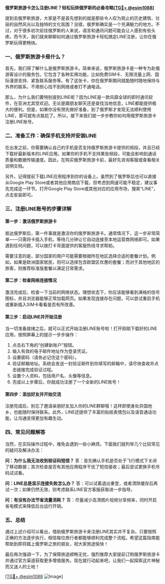 **俄罗斯旅游卡怎么注册LINE？轻松玩转俄罗斯的必备攻略[[TG💪+ @esim1088](https://t.me/s/esim1088)]**

提到去俄罗斯旅游，大家是不是首先想到的就是那些令人叹为观止的历史建筑、壮丽的自然风光以及独特的文化氛围？没错，俄罗斯确实是一个充满魅力的地方。不过，对于很多初次前往俄罗斯的人来说，语言和通讯问题可能会让人感到有些头疼。而今天，我们就来聊聊如何通过俄罗斯旅游卡轻松搞定LINE注册，让你在俄罗斯玩得更畅快。

### 一、俄罗斯旅游卡是什么？

首先，我们得了解什么是俄罗斯旅游卡。简单来说，俄罗斯旅游卡是一种专为赴俄游客设计的服务包，它包含了各种实用功能，比如免费SIM卡、无限流量上网、国际漫游支持、紧急联系服务等。有了这张卡，你在俄罗斯期间就能随时随地保持与外界的联系，不用担心找不到网络或者打不通电话。

那么，为什么我们要特别提到LINE呢？因为LINE是一款风靡全球的即时通讯软件，在亚洲尤其受欢迎。无论是跟朋友聊天还是查找当地信息，LINE都能提供极大的便利。但是，如果你没有预先做好准备，到了俄罗斯才发现无法顺利使用LINE，那可就有点尴尬了。所以，接下来我们就一步步教你如何用俄罗斯旅游卡注册LINE账号。

### 二、准备工作：确保手机支持并安装LINE

在出发之前，你需要确认自己的手机是否支持俄罗斯旅游卡提供的频段，并且已经下载好最新版本的LINE应用。如果你的手机不支持某些频段，可能会影响到通话质量和数据传输速度。因此，在购买俄罗斯旅游卡前，最好先咨询客服或查看相关说明文档。

另外，记得提前下载LINE应用程序到你的设备上。虽然到了俄罗斯后也可以直接从Google Play Store或者其他应用商店下载，但考虑到网速可能不稳定，建议事先完成这一环节。打开Google Play Store或其他对应的应用市场，搜索“LINE”，点击安装即可。

### 三、注册LINE账号的步骤详解

#### 第一步：激活俄罗斯旅游卡

抵达俄罗斯后，第一件事就是激活你的俄罗斯旅游卡。通常情况下，这一步非常简单——只需将卡插入手机，等待几分钟让它自动连接至本地运营商网络即可。如果遇到任何问题，可以拨打卡背面提供的客服热线寻求帮助。

需要注意的是，部分国家的用户可能需要根据所在地区选择合适的套餐计划。例如，如果是欧洲国家居民，则可以选择包含欧盟区优惠的套餐；而对于其他地区的旅客，则推荐标准版套餐以满足日常需求。

#### 第二步：检查网络连接情况

激活完成后，检查一下当前的网络状态。理想状态下，你应该能够看到满格的信号图标，并且浏览器能够正常加载网页。如果发现连接存在问题，可以尝试重启手机或重新插入SIM卡看看是否有所改善。

#### 第三步：启动LINE并开始注册

当一切准备就绪之后，就可以正式开始注册LINE账号啦！打开刚刚下载好的LINE应用，按照屏幕上的提示一步步操作：

1. 点击右下角的“创建新账户”按钮。
2. 输入有效的电子邮件地址作为登录凭证。
3. 设置密码（请务必记住这个密码）。
4. 验证邮箱地址。系统会发送一封验证邮件到你填写的邮箱中，请尽快查收并点击链接完成验证过程。
5. 设置个人资料，包括用户名、头像等信息。
6. 完成以上步骤后，你就成功注册了一个全新的LINE账号！

#### 第四步：添加好友并开始交流

注册完成后，别忘了邀请亲朋好友加入你的LINE群聊哦！这样即使身处异国他乡，也能随时保持联系。此外，LINE还提供了丰富的贴纸表情包以及语音通话功能，让沟通变得更加有趣生动。

### 四、常见问题解答

当然，在实际操作过程中，难免会遇到一些小麻烦。下面我们就列举几个比较常见的疑问及解决办法：

**问：为什么我无法收到验证码短信？**
答：首先确认手机是否处于飞行模式下关闭了移动数据；其次检查是否有其他应用程序干扰了短信接收；最后尝试更换手机号码试试看。

**问：LINE总是显示连接失败怎么办？**
答：可以试着退出重登，或者清除缓存后再试一次；如果仍然无效，则考虑联系LINE官方客服获取进一步指导。

**问：有没有办法节省流量消耗？**
答：尽量减少高清图片视频分享频率，同时开启省电模式来降低后台运行开销。

### 五、总结

通过上述介绍可以看出，借助俄罗斯旅游卡来注册LINE其实并不复杂。只要按照正确的方法逐步执行，相信每位旅行者都能够顺利完成整个流程。希望这篇指南能帮助到即将踏上俄罗斯之旅的朋友，祝大家旅途愉快！

最后再次强调一下，为了保障旅途顺畅无忧，强烈推荐大家提前订购俄罗斯旅游卡并通过官方渠道获取更多增值服务。现在就行动起来吧，让我们一起探索这片神秘而又迷人的土地！

[[TG💪+ @esim1088](https://t.me/s/esim1088) ![Image](https://i.postimg.cc/4NQfJmqS/Snipaste-2025-05-13-00-14-12.png)]